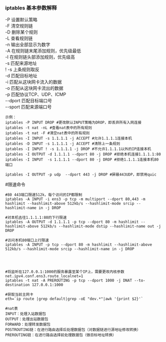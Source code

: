### iptables 基本参数解释
-P	设置默认策略<br>
-F	清空规则链<br>
-D	删除某个规则<br>
-L	查看规则链<br>
-n	输出全部显示为数字<br>
-A	在规则链末尾添加规则，优先级最低<br>
-I	在规则链头部添加规则，优先级高<br>
-s	匹配来源地址<br>
! -s	上条规则取反<br>
-d	匹配目标地址<br>
-i	匹配从这块网卡流入的数据<br>
-o	匹配从这块网卡流出的数据<br>
-p	匹配协议TCP、UDP、ICMP<br>
--dport	匹配目标端口号<br>
--sport	匹配来源端口号<br>
```
示例：
iptables -P INPUT DROP #更改默认INPUT策略为DROP，即丢弃所有入网连接
iptables -t nat -nL #查看nat表中的所有规则
iptables -t nat -F #清空nat表中的所有规则
iptables -I INPUT -s 1.1.1.1 -j ACCEPT #允许1.1.1.1连接本机
iptables -D INPUT -s 1.1.1.1 -j ACCEPT #清除上一条规则
iptables -I INPUT ! -s 1.1.1.1 -j DROP #不允许1.1.1.1以外的IP连接本机
iptables -I OUTPUT -d 1.1.1.1 --dport 80 -j DROP #拒绝本机连接1.1.1.1:80
iptables -I INPUT  -s 1.1.1.1 --dport 80 -j DROP #拒绝1.1.1.1连接本机80端口

iptables -I OUTPUT -p udp  --dport 443 -j DROP #屏蔽443UDP，即禁用quic
```
#限速命令
```
#80 443端口限速512k，每个访问的IP都限制
iptables -A INPUT -i ens3 -p tcp -m multiport --dport 80,443 -m hashlimit --hashlimit-above 512kb/s --hashlimit-mode srcip --hashlimit-name in -j DROP			

#对本机去往1.1.1.1:80的下行限速
iptables -A OUTPUT -d 1.1.1.1 -p tcp --dport 80 -m hashlimit --hashlimit-above 512kb/s --hashlimit-mode dstip --hashlimit-name out -j DROP

#访问本机80端口上行限速
iptables -A INPUT -p tcp --dport 80 -m hashlimit --hashlimit-above 512kb/s --hashlimit-mode srcip --hashlimit-name in -j DROP	




#将监听在127.0.0.1:1000的服务暴露至某个IP上，需要更改内核参数 net.ipv4.conf.ens3.route_localnet=1
iptables -t nat -A PREROUTING -p tcp --dport 1000 -j DNAT --to-destination 127.0.0.1:1000
```

```
#获取当前主网卡
eth=`ip route |grep default|grep -oE "dev.*"|awk '{print $2}'`

#nat表
INPUT：处理入站数据包
OUTPUT：处理出站数据包
FORWARD：处理转发数据包
POSTROUTING链：在进行路由选择后处理数据包（对数据链进行源地址修改转换）
PREROUTING链：在进行路由选择前处理数据包（做目标地址转换）
```
